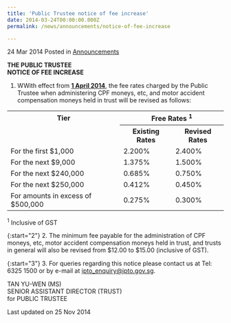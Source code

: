 ```yaml
---
title: 'Public Trustee notice of fee increase'
date: 2014-03-24T00:00:00.000Z
permalink: /news/announcements/notice-of-fee-increase

---
```



24 Mar 2014 Posted in [Announcements](/news/announcements)

**THE PUBLIC TRUSTEE**  
**NOTICE OF FEE INCREASE**


1. WWith effect from **<u>1 April 2014</u>**, the fee rates charged by the Public Trustee when administering CPF moneys, etc, and motor accident compensation moneys held in trust will be revised as follows:  



      

<table class="table-h">
  <tr>
  <th scope="col">Tier</th>
  <th scope="col" colspan="2">Free Rates <sup>1</sup></th>
  </tr>
  <tr>
  <td></td>
  <th scope="col">Existing Rates</th>
  <th scope="col">Revised Rates</th>
  </tr>
  <tr>
  <td>For the first $1,000</td>
  <td>2.200%</td>
  <td>2.400%</td>
  </tr>
  
  <tr>
  <td>For the next $9,000</td>
  <td>1.375%</td>
  <td>1.500%</td>
  </tr>
  
  <tr>
  <td>For the next $240,000</td>
  <td>
0.685%</td>
<td>
0.750%</td>
  </tr>
  
  <tr>
  <td>For the next $250,000</td>
  <td>0.412%</td>
  <td>
0.450%</td>
  </tr>
  
  <tr>
  <td>For amounts in excess of $500,000</td>
  <td>0.275%</td>
  <td>0.300%</td>
  </tr>
</table>



<sup>1</sup> Inclusive of GST

{:start="2"}
2. The minimum fee payable for the administration of CPF moneys, etc, motor accident compensation moneys held in trust, and trusts in general will also be revised from $12.00 to $15.00 (inclusive of GST).
 
{:start="3"} 
3. For queries regarding this notice please contact us at Tel: 6325 1500 or by e-mail at ipto_enquiry@ipto.gov.sg.


TAN YU-WEN (MS)  
SENIOR ASSISTANT DIRECTOR (TRUST)  
for PUBLIC TRUSTEE

<p class="right-side-updated">Last updated on 25 Nov 2014</p>



